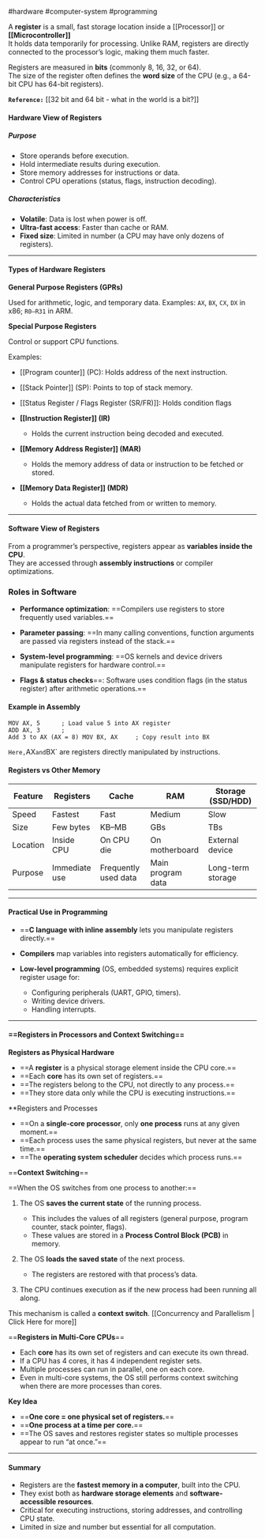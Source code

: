 #hardware #computer-system #programming

A **register** is a small, fast storage location inside a [[Processor]] or **[[Microcontroller]]**  
It holds data temporarily for processing. Unlike RAM, registers are directly connected to the processor’s logic, making them much faster.

Registers are measured in **bits** (commonly 8, 16, 32, or 64).  
The size of the register often defines the **word size** of the CPU (e.g., a 64-bit CPU has 64-bit registers). 

**`Reference:`** [[32 bit and 64 bit - what in the world is a bit?]]

#### Hardware View of Registers

##### Purpose

- Store operands before execution.
- Hold intermediate results during execution.
- Store memory addresses for instructions or data.
- Control CPU operations (status, flags, instruction decoding).

##### Characteristics

- **Volatile**: Data is lost when power is off.
- **Ultra-fast access**: Faster than cache or RAM.
- **Fixed size**: Limited in number (a CPU may have only dozens of registers).

----

#### **Types of Hardware Registers**

 **General Purpose Registers (GPRs)** 
 
Used for arithmetic, logic, and temporary data.
Examples: 
	`AX`, `BX`, `CX`, `DX` in x86; `R0–R31` in ARM.

**Special Purpose Registers**

Control or support CPU functions.

Examples:
- [[Program counter]] (PC): Holds address of the next instruction.
- [[Stack Pointer]] (SP): Points to top of stack memory.
- [[Status Register / Flags Register (SR/FR)]]: Holds condition flags    

- **[[Instruction Register]] (IR)**

    - Holds the current instruction being decoded and executed.

- **[[Memory Address Register]] (MAR)**

    - Holds the memory address of data or instruction to be fetched or stored.

- **[[Memory Data Register]] (MDR)**

    - Holds the actual data fetched from or written to memory.

---

#### Software View of Registers

From a programmer’s perspective, registers appear as **variables inside the CPU**.  
They are accessed through **assembly instructions** or compiler optimizations.

### Roles in Software

- **Performance optimization**: ==Compilers use registers to store frequently used variables.==

- **Parameter passing**: ==In many calling conventions, function arguments are passed via registers instead of the stack.==

- **System-level programming**: ==OS kernels and device drivers manipulate registers for hardware control.==

- **Flags & status checks**==: Software uses condition flags (in the status register) after arithmetic operations.==


#### Example in Assembly

``` Assembly
MOV AX, 5      ; Load value 5 into AX register 
ADD AX, 3      ; 
Add 3 to AX (AX = 8) MOV BX, AX     ; Copy result into BX
```
`
Here, `AX` and `BX` are registers directly manipulated by instructions.

#### Registers vs Other Memory

|Feature|Registers|Cache|RAM|Storage (SSD/HDD)|
|---|---|---|---|---|
|Speed|Fastest|Fast|Medium|Slow|
|Size|Few bytes|KB–MB|GBs|TBs|
|Location|Inside CPU|On CPU die|On motherboard|External device|
|Purpose|Immediate use|Frequently used data|Main program data|Long-term storage|


---

#### Practical Use in Programming

- ==**C language with inline assembly** lets you manipulate registers directly.==
- **Compilers** map variables into registers automatically for efficiency.
- **Low-level programming** (OS, embedded systems) requires explicit register usage for:

    - Configuring peripherals (UART, GPIO, timers).
    - Writing device drivers.
    - Handling interrupts.

---
#### ==Registers in Processors and Context Switching==

**Registers as Physical Hardware**

- ==A **register** is a physical storage element inside the CPU core.==
- ==Each **core** has its own set of registers.==
- ==The registers belong to the CPU, not directly to any process.==
- ==They store data only while the CPU is executing instructions.==


**Registers and Processes

- ==On a **single-core processor**, only **one process** runs at any given moment.==
- ==Each process uses the same physical registers, but never at the same time.==
- ==The **operating system scheduler** decides which process runs.==


==**Context Switching**==

==When the OS switches from one process to another:== 


1. The OS **saves the current state** of the running process.

    - This includes the values of all registers (general purpose, program counter, stack pointer, flags).
    - These values are stored in a **Process Control Block (PCB)** in memory.

2. The OS **loads the saved state** of the next process.

    - The registers are restored with that process’s data.

3. The CPU continues execution as if the new process had been running all along.


This mechanism is called a **context switch**. [[Concurrency and Parallelism | Click Here for more]]


==**Registers in Multi-Core CPUs**==

- Each **core** has its own set of registers and can execute its own thread.
- If a CPU has 4 cores, it has 4 independent register sets.
- Multiple processes can run in parallel, one on each core.
- Even in multi-core systems, the OS still performs context switching when there are more processes than cores.


**Key Idea**

- ==**One core = one physical set of registers.**==
- ==**One process at a time per core.**==
- ==The OS saves and restores register states so multiple processes appear to run “at once.”==

---
#### Summary

- Registers are the **fastest memory in a computer**, built into the CPU.
- They exist both as **hardware storage elements** and **software-accessible resources**.
- Critical for executing instructions, storing addresses, and controlling CPU state.
- Limited in size and number but essential for all computation.